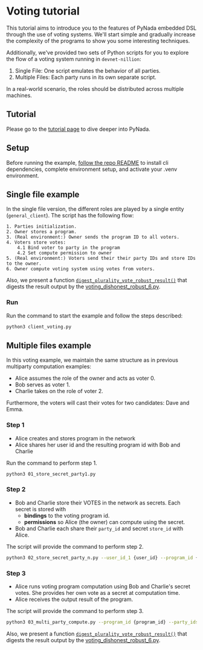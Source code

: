 # Voting tutorial

This tutorial aims to introduce you to the features of PyNada embedded DSL through the use of voting systems. We'll start simple and gradually increase the complexity of the programs to show you some interesting techniques.

Additionally, we've provided two sets of Python scripts for you to explore the flow of a voting system running in `devnet-nillion`:

1. Single File: One script emulates the behavior of all parties.
2. Multiple Files: Each party runs in its own separate script.

In a real-world scenario, the roles should be distributed across multiple machines.

## Tutorial

Please go to the [tutorial page](tutorial.md) to dive deeper into PyNada.

## Setup

Before running the example, [follow the repo README](../../README.md) to install cli dependencies, complete environment setup, and activate your .venv environment.

## Single file example

In the single file version, the different roles are played by a single entity (`general_client`). The script has the following flow:

    1. Parties initialization.
    2. Owner stores a program.
    3. (Real environment:) Owner sends the program ID to all voters.
    4. Voters store votes:
        4.1 Bind voter to party in the program
        4.2 Set compute permission to owner
    5. (Real environment:) Voters send their their party IDs and store IDs to the owner.
    6. Owner compute voting system using votes from voters.

Also, we present a function [`digest_plurality_vote_robust_result()`](digest_result.py) that digests the result output by the [voting_dishonest_robust_6.py](../nada_programs/src/voting_dishonest_robust_6.py).

### Run

Run the command to start the example and follow the steps described:
```bash
python3 client_voting.py
```

## Multiple files example

In this voting example, we maintain the same structure as in previous multiparty computation examples:

- Alice assumes the role of the owner and acts as voter 0.
- Bob serves as voter 1.
- Charlie takes on the role of voter 2.

Furthermore, the voters will cast their votes for two candidates: Dave and Emma.

### Step 1

- Alice creates and stores program in the network
- Alice shares her user id and the resulting program id with Bob and Charlie

Run the command to perform step 1.

```bash
python3 01_store_secret_party1.py
```

### Step 2

- Bob and Charlie store their VOTES in the network as secrets. Each secret is stored with
  - **bindings** to the voting program id.
  - **permissions** so Alice (the owner) can compute using the secret.
- Bob and Charlie each share their `party_id` and secret `store_id` with Alice.

The script will provide the command to perform step 2.

```bash
python3 02_store_secret_party_n.py --user_id_1 {user_id} --program_id {program_id}
```

### Step 3

- Alice runs voting program computation using Bob and Charlie's secret votes. She provides her own vote as a secret at computation time.
- Alice receives the output result of the program.

The script will provide the command to perform step 3.

```bash
python3 03_multi_party_compute.py --program_id {program_id} --party_ids_to_store_ids {party_ids_to_store_ids}
```

Also, we present a function [`digest_plurality_vote_robust_result()`](digest_result.py) that digests the result output by the [voting_dishonest_robust_6.py](../nada_programs/src/voting_dishonest_robust_6.py).
